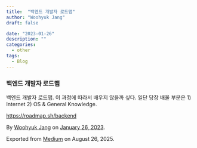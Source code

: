 ```yaml
---
title:  "백엔드 개발자 로드맵"
author: "Woohyuk Jang"
draft: false

date: "2023-01-26"
description: ""
categories:
  - other
tags:
  - Blog
---
```

### 백엔드 개발자 로드맵



백엔드 개발자 로드맵. 이 과정에 따라서 배우지 않을까 싶다. 일단 당장 배울 부분은 1) Internet 2) OS & General Knowledge.



<https://roadmap.sh/backend>



By [Woohyuk Jang](https://medium.com/@morrranii) on [January 26, 2023](https://medium.com/p/304976df6995).

Exported from [Medium](https://medium.com) on August 26, 2025.
